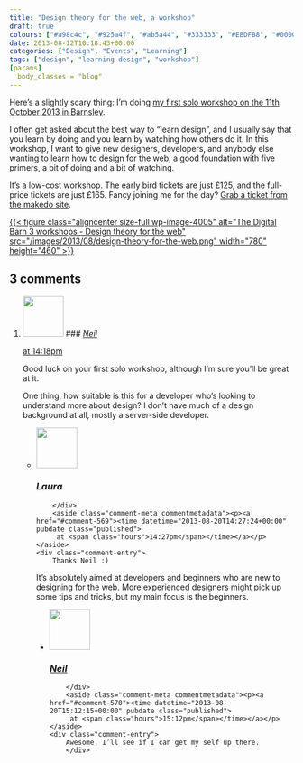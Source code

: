 ```yaml
---
title: "Design theory for the web, a workshop"
draft: true
colours: ["#a98c4c", "#925a4f", "#ab5a44", "#333333", "#EBDFB8", "#000000", "#BD7461"]
date: 2013-08-12T10:18:43+00:00
categories: ["Design", "Events", "Learning"]
tags: ["design", "learning design", "workshop"]
[params]
  body_classes = "blog"
---
```


Here’s a slightly scary thing: I’m doing [my first solo workshop on the 11th October 2013 in Barnsley](http://makedo.in/design-theory-for-the-web/).

I often get asked about the best way to “learn design”, and I usually say that you learn by doing and you learn by watching how others do it. In this workshop, I want to give new designers, developers, and anybody else wanting to learn how to design for the web, a good foundation with five primers, a bit of doing and a bit of watching.

It’s a low-cost workshop. The early bird tickets are just £125, and the full-price tickets are just £165. Fancy joining me for the day? [Grab a ticket from the makedo site](http://makedo.in/design-theory-for-the-web/#nav-register).

[{{< figure class="aligncenter size-full wp-image-4005" alt="The Digital Barn 3 workshops - Design theory for the web" src="/images/2013/08/design-theory-for-the-web.png" width="780" height="460" >}}](http://makedo.in/design-theory-for-the-web)

## 3 comments

<ol class="commentlist">
	<li class="comment even thread-even depth-1" id="li-comment-568">
			<div class="comment-author vcard">
			<img alt='' src='https://secure.gravatar.com/avatar/148ae4bc14dcf1808cfee69bd9fc5d5e?s=72&amp;d=mm&amp;r=g' srcset='https://secure.gravatar.com/avatar/148ae4bc14dcf1808cfee69bd9fc5d5e?s=144&amp;d=mm&amp;r=g 2x' class='avatar avatar-72 photo' height='72' width='72' />
### <cite class="fn"><a href='http://about.me/NeilNand' rel='external nofollow' class='url'>Neil</a></cite>
		</div>
		<aside class="comment-meta commentmetadata"><p><a href="#comment-568"><time datetime="2013-08-20T14:18:45+00:00" pubdate class="published">
		 at <span class="hours">14:18pm</span></time></a></p>
	</aside>
	<div class="comment-entry">
		Good luck on your first solo workshop, although I’m sure you’ll be great at it.

One thing, how suitable is this for a developer who’s looking to understand more about design? I don’t have much of a design background at all, mostly a server-side developer.
	</div>
	<ul class="children">
		<li class="comment byuser comment-author-laura bypostauthor odd alt depth-2" id="li-comment-569">
			<div class="comment-author vcard">
			<img alt='' src='https://secure.gravatar.com/avatar/55bb2acf65203dbb95c35a83e62e9ae6?s=72&amp;d=mm&amp;r=g' srcset='https://secure.gravatar.com/avatar/55bb2acf65203dbb95c35a83e62e9ae6?s=144&amp;d=mm&amp;r=g 2x' class='avatar avatar-72 photo' height='72' width='72' />
### <cite class="fn">Laura</cite>
		</div>
		<aside class="comment-meta commentmetadata"><p><a href="#comment-569"><time datetime="2013-08-20T14:27:24+00:00" pubdate class="published">
		 at <span class="hours">14:27pm</span></time></a></p>
	</aside>
	<div class="comment-entry">
		Thanks Neil :)

It’s absolutely aimed at developers and beginners who are new to designing for the web. More experienced designers might pick up some tips and tricks, but my main focus is the beginners.
	</div>
	<ul class="children">
		<li class="comment even depth-3" id="li-comment-570">
			<div class="comment-author vcard">
			<img alt='' src='https://secure.gravatar.com/avatar/148ae4bc14dcf1808cfee69bd9fc5d5e?s=72&amp;d=mm&amp;r=g' srcset='https://secure.gravatar.com/avatar/148ae4bc14dcf1808cfee69bd9fc5d5e?s=144&amp;d=mm&amp;r=g 2x' class='avatar avatar-72 photo' height='72' width='72' />
### <cite class="fn"><a href='http://about.me/NeilNand' rel='external nofollow' class='url'>Neil</a></cite>
		</div>
		<aside class="comment-meta commentmetadata"><p><a href="#comment-570"><time datetime="2013-08-20T15:12:15+00:00" pubdate class="published">
		 at <span class="hours">15:12pm</span></time></a></p>
	</aside>
	<div class="comment-entry">
		Awesome, I’ll see if I can get my self up there.
		</div>

		



</li>
</ol>
